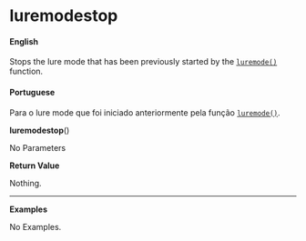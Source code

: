 
# luremodestop

<!-- tabs:start -->

#### **English**

Stops the lure mode that has been previously started by the [`luremode()`](cavebot/functions/luremode.md) function.

#### **Portuguese**

Para o lure mode que foi iniciado anteriormente pela função [`luremode()`](cavebot/functions/luremode.md).

<!-- tabs:end -->

**luremodestop**()

No Parameters

**Return Value**

Nothing.

---

**Examples**

No Examples.